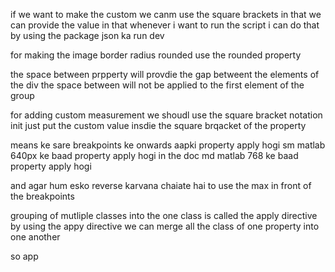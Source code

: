 if we want to make the custom we canm use the square brackets in that we can provide the value in that 
whenever i want to run the script i can do that by using the package json ka run dev 

for making the image border radius rounded use the rounded property  

the space between prpperty will provdie the gap betweent the elements of the div 
the space between will not be applied to the first element of the group 

for adding custom measurement we shoudl use the square bracket notation init 
just put the custom value insdie the square brqacket of the property 

<!-- for the responsiveness we should use the breakpoints in the css  -->

means ke sare breakpoints ke onwards aapki property apply hogi 
sm matlab 640px ke baad property apply hogi in the doc 
md matlab 768 ke baad property apply hogi 

and agar hum esko reverse karvana chaiate hai to use the max in front of the breakpoints 


grouping of mutliple classes into the one class is called the apply directive
by using the appy directive we can merge all the class of one property into one another                                          

so app































